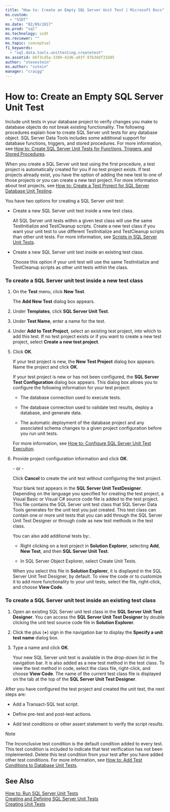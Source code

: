 ```yaml
---
title: "How to: Create an Empty SQL Server Unit Test | Microsoft Docs"
ms.custom: 
  - "SSDT"
ms.date: "02/09/2017"
ms.prod: "sql"
ms.technology: ssdt
ms.reviewer: ""
ms.topic: conceptual
f1_keywords: 
  - "sql.data.tools.unittesting.createtest"
ms.assetid: b6f3cd5a-3389-42d6-a93f-97b3ddf31b95
author: "stevestein"
ms.author: "sstein"
manager: "craigg"
---
```

# How to: Create an Empty SQL Server Unit Test
Include unit tests in your database project to verify changes you make to database objects do not break existing functionality. The following procedures explain how to create SQL Server unit tests for any database object. SQL Server Data Tools includes some additional support for database functions, triggers, and stored procedures. For more information, see [How to: Create SQL Server Unit Tests for Functions, Triggers, and Stored Procedures](../ssdt/how-to-create-unit-tests-for-functions-triggers-stored-procedures.md).  
  
When you create a SQL Server unit test using the first procedure, a test project is automatically created for you if no test project exists. If test projects already exist, you have the option of adding the new test to one of those projects or you can create a new test project. For more information about test projects, see [How to: Create a Test Project for SQL Server Database Unit Testing](../ssdt/how-to-create-a-test-project-for-sql-server-database-unit-testing.md).  
  
You have two options for creating a SQL Server unit test:  
  
-   Create a new SQL Server unit test inside a new test class.  
  
    All SQL Server unit tests within a given test class will use the same TestInitialize and TestCleanup scripts. Create a new test class if you want your unit test to use different TestInitialize and TestCleanup scripts than other unit tests. For more information, see [Scripts in SQL Server Unit Tests](../ssdt/scripts-in-sql-server-unit-tests.md).  
  
-   Create a new SQL Server unit test inside an existing test class.  
  
    Choose this option if your unit test will use the same TestInitialize and TestCleanup scripts as other unit tests within the class.  
  
### To create a SQL Server unit test inside a new test class  
  
1.  On the **Test** menu, click **New Test**.  
  
    The **Add New Test** dialog box appears.  
  
2.  Under **Templates**, click **SQL Server Unit Test**.  
  
3.  Under **Test Name**, enter a name for the test.  
  
4.  Under **Add to Test Project**, select an existing test project, into which to add this test. If no test project exists or if you want to create a new test project, select **Create a new <language> test project**.  
  
5.  Click **OK**.  
  
    If your test project is new, the **New Test Project** dialog box appears. Name the project and click **OK**.  
  
    If your test project is new or has not been configured, the **SQL Server Test Configuration <ProjectName>** dialog box appears. This dialog box allows you to configure the following information for your test project:  
  
    -   The database connection used to execute tests.  
  
    -   The database connection used to validate test results, deploy a database, and generate data.  
  
    -   The automatic deployment of the database project and any associated schema changes to a given project configuration before you run unit tests.  
  
    For more information, see [How to: Configure SQL Server Unit Test Execution](../ssdt/how-to-configure-sql-server-unit-test-execution.md).  
  
6.  Provide project configuration information and click **OK**.  
  
    \- or -  
  
    Click **Cancel** to create the unit test without configuring the test project.  
  
    Your blank test appears in the **SQL Server Unit TestDesigner**. Depending on the language you specified for creating the test project, a Visual Basic or Visual C\# source code file is added to the test project. This file contains the SQL Server unit test class that SQL Server Data Tools generates for the unit test you just created. This test class can contain one or more unit tests that you can add through the SQL Server Unit Test Designer or through code as new test methods in the test class.  
  
    You can also add additional tests by:.  
  
    -   Right clicking on a test project in **Solution Explorer**, selecting **Add**, **New Test**, and then **SQL Server Unit Test**.  
  
    -   In SQL Server Object Explorer, select Create Unit Tests.  
  
    When you select this file in **Solution Explorer**, it is displayed in the SQL Server Unit Test Designer, by default. To view the code or to customize it to add more functionality to your unit tests, select the file, right-click, and choose **View Code**.  
  
### To create a SQL Server unit test inside an existing test class  
  
1.  Open an existing SQL Server unit test class in the **SQL Server Unit Test Designer**. You can access the **SQL Server Unit Test Designer** by double clicking the unit test source code file in **Solution Explorer**.  
  
2.  Click the plus (**+**) sign in the navigation bar to display the **Specify a unit test name** dialog box.  
  
3.  Type a name and click **OK**.  
  
    Your new SQL Server unit test is available in the drop-down list in the navigation bar. It is also added as a new test method in the test class. To view the test method in code, select the class file, right-click, and choose **View Code**. The name of the current test class file is displayed on the tab at the top of the **SQL Server Unit Test Designer**.  
  
After you have configured the test project and created the unit test, the next steps are:  
  
-   Add a Transact\-SQL test script.  
  
-   Define pre-test and post-test actions.  
  
-   Add test conditions or other assert statement to verify the script results.  
  
> [!NOTE]  
> The Inconclusive test condition is the default condition added to every test. This test condition is included to indicate that test verification has not been implemented. Delete this test condition from your test after you have added other test conditions. For more information, see [How to: Add Test Conditions to Database Unit Tests](https://msdn.microsoft.com/library/aa833242(VS.100).aspx).  
  
## See Also  
[How to: Run SQL Server Unit Tests](../ssdt/how-to-run-sql-server-unit-tests.md)  
[Creating and Defining SQL Server Unit Tests](../ssdt/creating-and-defining-sql-server-unit-tests.md)  
[Creating Unit Tests](https://msdn.microsoft.com/library/ms182523(VS.90).aspx)  
  
